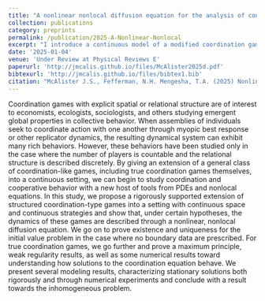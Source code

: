```yaml
---
title: "A nonlinear nonlocal diffusion equation for the analysis of continuous coordination and anti-coordination type games"
collection: publications
category: preprints
permalink: /publication/2025-A-Nonlinear-Nonlocal
excerpt: "I introduce a continuous model of a modified coordination game and examine the dynamic and equilibrium properties of the resulting nonlinear nonlocal diffusion equation."
date: '2025-01-04'
venue: 'Under Review at Physical Reviews E'
paperurl: 'http://jmcalis.github.io/files/McAlister2025d.pdf'
bibtexurl: 'http://jmcalis.github.io/files/bibtex1.bib'
citation: "McAlister J.S., Fefferman, N.H. Mengesha, T.A. (2025) Nonlinear Nonlocal Diffusion Equation for the Analysis of Continuous Coordination and Anti-coordination Type Games. submitted to Physical Reviews E. https://doi.org/10.48550/arXiv.2506.13929"
---
```

Coordination games with explicit spatial or relational structure are of interest to economists, ecologists, sociologists, and others studying emergent global properties in collective behavior. When assemblies of individuals seek to coordinate action with one another through myopic best response or other replicator dynamics, the resulting dynamical system can exhibit many rich behaviors. However, these behaviors have been studied only in the case where the number of players is countable and the relational structure is described discretely. By giving an extension of a general class of coordination-like games, including true coordination games themselves, into a continuous setting, we can begin to study coordination and cooperative behavior with a new host of tools from PDEs and nonlocal equations. In this study, we propose a rigorously supported extension of structured coordination-type games into a setting with continuous space and continuous strategies and show that, under certain hypotheses, the dynamics of these games are described through a nonlinear, nonlocal diffusion equation. We go on to prove existence and uniqueness for the initial value problem in the case where no boundary data are prescribed. For true coordination games, we go further and prove a maximum principle, weak regularity results, as well as some numerical results toward understanding how solutions to the coordination equation behave. We present several modeling results, characterizing stationary solutions both rigorously and through numerical experiments and conclude with a result towards the inhomogeneous problem.
